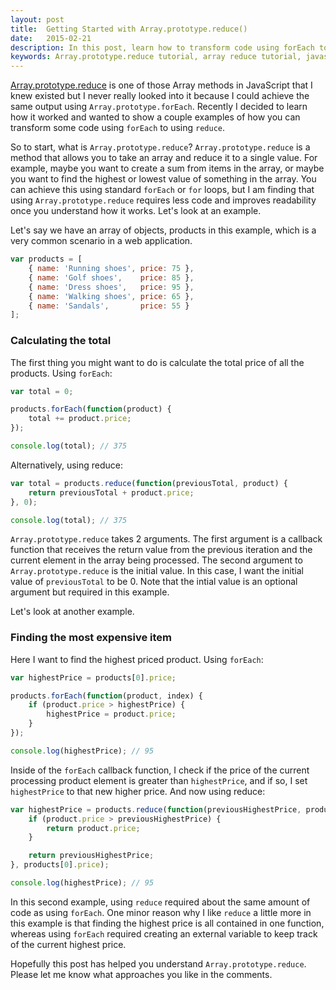 ```yaml
---
layout: post
title:  Getting Started with Array.prototype.reduce()
date:   2015-02-21
description: In this post, learn how to transform code using forEach to using reduce on JavaScript Arrays.
keywords: Array.prototype.reduce tutorial, array reduce tutorial, javascript array reduce, reduce vs forEach, Array.prototype.reduce vs Array.prototype.forEach, javascript reduce vs forEach
---
```


[Array.prototype.reduce](https://developer.mozilla.org/en-US/docs/Web/JavaScript/Reference/Global_Objects/Array/Reduce) is one of those Array methods in JavaScript that I knew existed but I never really looked into it because I could achieve the same output using `Array.prototype.forEach`. Recently I decided to learn how it worked and wanted to show a couple examples of how you can transform some code using `forEach` to using `reduce`.

So to start, what is `Array.prototype.reduce`? `Array.prototype.reduce` is a method that allows you to take an array and reduce it to a single value. For example, maybe you want to create a sum from items in the array, or maybe you want to find the highest or lowest value of something in the array. You can achieve this using standard `forEach` or `for` loops, but I am finding that using `Array.prototype.reduce` requires less code and improves readability once you understand how it works. Let's look at an example.

Let's say we have an array of objects, products in this example, which is a very common scenario in a web application.

```js
var products = [
	{ name: 'Running shoes', price: 75 },
	{ name: 'Golf shoes', 	 price: 85 },
	{ name: 'Dress shoes',   price: 95 },
	{ name: 'Walking shoes', price: 65 },
	{ name: 'Sandals',       price: 55 }
];
```

### Calculating the total

The first thing you might want to do is calculate the total price of all the products. Using `forEach`:

```js
var total = 0;

products.forEach(function(product) {
	total += product.price;
});

console.log(total); // 375
```

Alternatively, using reduce:

```js
var total = products.reduce(function(previousTotal, product) {
	return previousTotal + product.price;
}, 0);

console.log(total); // 375
```

`Array.prototype.reduce` takes 2 arguments. The first argument is a callback function that receives the return value from the previous iteration and the current element in the array being processed. The second argument to `Array.prototype.reduce` is the initial value. In this case, I want the initial value of `previousTotal` to be 0. Note that the intial value is an optional argument but required in this example.

Let's look at another example.

### Finding the most expensive item

Here I want to find the highest priced product. Using `forEach`:

```js
var highestPrice = products[0].price;

products.forEach(function(product, index) {
	if (product.price > highestPrice) {
		highestPrice = product.price;
	}
});

console.log(highestPrice); // 95
```

Inside of the `forEach` callback function, I check if the price of the current processing product element is greater than `highestPrice`, and if so, I set `highestPrice` to that new higher price. And now using reduce:

```js
var highestPrice = products.reduce(function(previousHighestPrice, product) {
	if (product.price > previousHighestPrice) {
		return product.price;
	}

	return previousHighestPrice;
}, products[0].price);

console.log(highestPrice); // 95
```

In this second example, using `reduce` required about the same amount of code as using `forEach`. One minor reason why I like `reduce` a little more in this example is that finding the highest price is all contained in one function, whereas using `forEach` required creating an external variable to keep track of the current highest price.

Hopefully this post has helped you understand `Array.prototype.reduce`. Please let me know what approaches you like in the comments.
